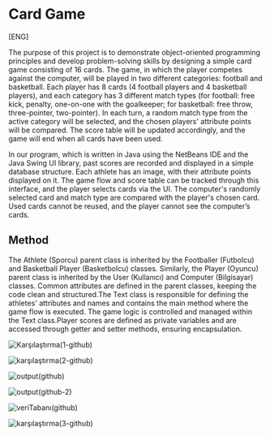 # Card Game
[ENG]

The purpose of this project is to demonstrate object-oriented programming principles and develop problem-solving skills by designing a simple card game consisting of 16 cards. The game, in which the player competes against the computer, will be played in two different categories: football and basketball. Each player has 8 cards (4 football players and 4 basketball players), and each category has 3 different match types (for football: free kick, penalty, one-on-one with the goalkeeper; for basketball: free throw, three-pointer, two-pointer). In each turn, a random match type from the active category will be selected, and the chosen players' attribute points will be compared. The score table will be updated accordingly, and the game will end when all cards have been used.

In our program, which is written in Java using the NetBeans IDE and the Java Swing UI library, past scores are recorded and displayed in a simple database structure. Each athlete has an image, with their attribute points displayed on it. The game flow and score table can be tracked through this interface, and the player selects cards via the UI. The computer's randomly selected card and match type are compared with the player's chosen card. Used cards cannot be reused, and the player cannot see the computer’s cards.

## Method
The Athlete (Sporcu) parent class is inherited by the Footballer (Futbolcu) and Basketball Player (Basketbolcu) classes. Similarly, the Player (Oyuncu) parent class is inherited by the User (Kullanıcı) and Computer (Bilgisayar) classes. Common attributes are defined in the parent classes, keeping the code clean and structured.The Text class is responsible for defining the athletes' attributes and names and contains the main method where the game flow is executed. The game logic is controlled and managed within the Text class.Player scores are defined as private variables and are accessed through getter and setter methods, ensuring encapsulation.



![Karşılaştırma(1-github)](https://github.com/user-attachments/assets/4020a6f2-7cc1-4950-9a72-db156008277c)


![karşılaştırma(2-github)](https://github.com/user-attachments/assets/4e582170-e314-4875-95ac-93d3e511d950)


![output(github)](https://github.com/user-attachments/assets/e2e3f6a6-dacd-4a46-98e3-af82417ff25c)


![output(github-2)](https://github.com/user-attachments/assets/3c0a4b07-f33a-4806-b2b0-e5cce8089272)


![veriTabanı(github)](https://github.com/user-attachments/assets/275612f5-c3a9-4ea1-bbdc-83f2815c3f15)


![karşılaştırma(3-github)](https://github.com/user-attachments/assets/f63fcf6a-3c43-4a67-a507-25ec966d0a15)



